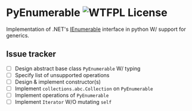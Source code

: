 # PyEnumerable ![WTFPL License](http://www.wtfpl.net/wp-content/uploads/2012/12/wtfpl-badge-4.png)

Implementation of .NET's [IEnumerable](https://learn.microsoft.com/en-us/dotnet/api/system.collections.generic.ienumerable-1?view=net-9.0) interface in python W/ support for generics.

## Issue tracker
- [ ] Design abstract base class `PyEnumerable` W/ typing
- [ ] Specify list of unsupported operations
- [ ] Design & implement constructor(s)
- [ ] Implement `collections.abc.Collection` on `PyEnumerable`
- [ ] Implement operations of `PyEnumerable`
- [ ] Implement `Iterator` W/O mutating `self`

